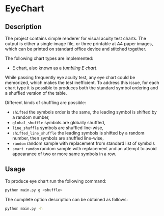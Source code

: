 # EyeChart

## Description
The project contains simple renderer for visual acuity test charts. The output is either 
a single image file, or three printable at A4 paper images, which can be printed on standard 
office device and stitched together.

The following chart types are implemented:
* [E chart](https://en.wikipedia.org/wiki/E_chart), also known as a _tumbling E chart_.

While passing frequently eye acuity test, any eye chart could be memorized, which makes
the test inefficient. To address this issue, for each chart type it is possible to produces 
both the standard symbol ordering and a shuffled version of the table. 

Different kinds of shuffling are possible:
* `shifted` the symbols order is the same, the leading symbol is shifted by a random number,
* `global_shuffle` symbols are globally shuffled,
* `line_shuffle` symbols are shuffled line-wise,
* `shifted_line_shuffle` the leading symbols is shifted by a random number, then symbols are shuffled line-wise,
* `random` random sample with replacement from standard list of symbols
* `smart_random` random sample with replacement and an attempt to avoid appearance of two or more same symbols in a row.

## Usage

To produce eye chart run the following command:
```bash
python main.py g <shuffle>
```

The complete option description can be obtained as follows:
```bash
python main.py -h
```
